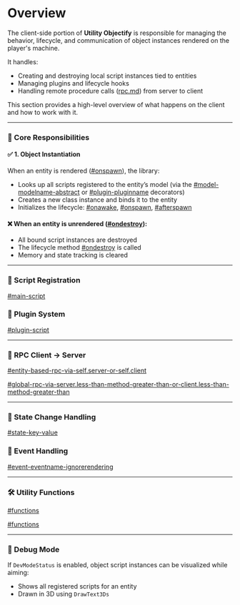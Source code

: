 # Overview

The client-side portion of **Utility Objectify** is responsible for managing the behavior, lifecycle, and communication of object instances rendered on the player's machine.

It handles:

* Creating and destroying local script instances tied to entities
* Managing plugins and lifecycle hooks
* Handling remote procedure calls ([rpc.md](../shared/rpc.md "mention")) from server to client

This section provides a high-level overview of what happens on the client and how to work with it.

***

### 🧠 Core Responsibilities

#### ✅ 1. Object Instantiation

When an entity is rendered ([#onspawn](../shared/hooks.md#onspawn "mention")), the library:

* Looks up all scripts registered to the entity’s model (via the [#model-modelname-abstract](../shared/decorators.md#model-modelname-abstract "mention") or [#plugin-pluginname](../shared/decorators.md#plugin-pluginname "mention") decorators)
* Creates a new class instance and binds it to the entity
* Initializes the lifecycle: [#onawake](../shared/hooks.md#onawake "mention"), [#onspawn](../shared/hooks.md#onspawn "mention"), [#afterspawn](../shared/hooks.md#afterspawn "mention")

#### ❌ When an entity is unrendered ([#ondestroy](../shared/hooks.md#ondestroy "mention")):

* All bound script instances are destroyed
* The lifecycle method [#ondestroy](../shared/hooks.md#ondestroy "mention") is called
* Memory and state tracking is cleared

***

### 🔧 Script Registration

[#main-script](../shared/type-of-scripts.md#main-script "mention")

### 🧩 Plugin System

[#plugin-script](../shared/type-of-scripts.md#plugin-script "mention")

***

### 📡 RPC Client → Server

[#entity-based-rpc-via-self.server-or-self.client](../shared/rpc.md#entity-based-rpc-via-self.server-or-self.client "mention")

[#global-rpc-via-server.less-than-method-greater-than-or-client.less-than-method-greater-than](../shared/rpc.md#global-rpc-via-server.less-than-method-greater-than-or-client.less-than-method-greater-than "mention")

***

### 🔄 State Change Handling

[#state-key-value](../shared/decorators.md#state-key-value "mention")

### 📣 Event Handling

[#event-eventname-ignorerendering](../shared/decorators.md#event-eventname-ignorerendering "mention")

***

### 🛠 Utility Functions

[#functions](framework.md#functions "mention")

[#functions](object-management.md#functions "mention")

***

### 🧪 Debug Mode

If `DevModeStatus` is enabled, object script instances can be visualized while aiming:

* Shows all registered scripts for an entity
* Drawn in 3D using `DrawText3Ds`
